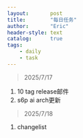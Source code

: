 ```yaml
---
layout:       post
title:        "每日任务"
author:       "Eric"
header-style: text
catalog:      true
tags:
    - daily
    - task
---
```


> 2025/7/17
1. 10 tag release邮件
2. s6p ai arch更新
> 2025/7/18
1. changelist